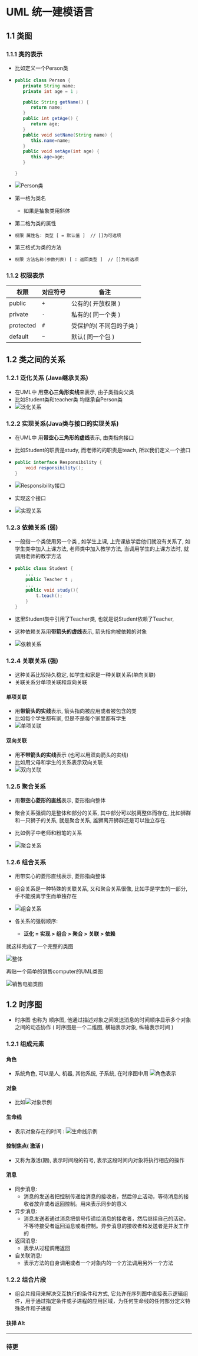 # UML 统一建模语言

## 1.1 类图

### 1.1.1 类的表示

* 比如定义一个Person类

* ```java
  public class Person {
     private String name;
     private int age = 1 ;
  
     public String getName() {
        return name;
     }
     public int getAge() {
        return age;
     }
     public void setName(String name) {
        this.name=name;
     }
     public void setAge(int age) {
        this.age=age;
     }
      
  }
  ```

* ![Person类](UML_img/Person类.png)

* 第一格为类名

  * 如果是抽象类用斜体

* 第二格为类的属性

* ```
  权限 属性名: 类型 [ = 默认值 ]	// []为可选项
  ```

* 第三格式为类的方法

* ```
  权限 方法名称(参数列表) [ : 返回类型 ]	// []为可选项
  ```

### 1.1.2 权限表示

| 权限      | 对应符号 | 备注                     |
| --------- | -------- | ------------------------ |
| public    | `+`      | 公有的( 开放权限 )       |
| private   | `-`      | 私有的( 同一个类 )       |
| protected | `#`      | 受保护的( 不同包的子类 ) |
| default   | `~`      | 默认( 同一个包 )         |

## 1.2 类之间的关系

### 1.2.1 泛化关系 (Java继承关系)

* 在UML中 用**空心三角形实线**来表示, 由子类指向父类
* 比如Student类和teacher类 均继承自Person类
* ![泛化关系](UML_img/泛化关系.png)

### 1.2.2 实现关系(Java类与接口的实现关系)

* 在UML中 用**带空心三角形的虚线**表示, 由类指向接口

* 比如Student的职责是study, 而老师的的职责是teach, 所以我们定义一个接口

* ```java
  public interface Responsibility {
      void responsibility();
  }
  ```

* ![Responsibility接口](UML_img/Responsibility接口.png)

* 实现这个接口

* ![实现关系](UML_img/实现关系.png)

### 1.2.3 依赖关系 (弱)

* 一般指一个类使用另一个类 , 如学生上课, 上完课放学后他们就没有关系了, 如学生类中加入上课方法, 老师类中加入教学方法, 当调用学生的上课方法时, 就调用老师的教学方法

* ```java
  public class Student {
      ...
      public Teacher t ;
      ...
      public void study(){
          t.teach();
      }
  }
  ```

* 这里Student类中引用了Teacher类, 也就是说Student依赖了Teacher, 

* 这种依赖关系用**带箭头的虚线**表示, 箭头指向被依赖的对象

* ![依赖关系](UML_img/依赖关系.png)

### 1.2.4 关联关系 (强)

* 这种关系比较持久稳定, 如学生和家是一种关联关系(单向关联)
* 关联关系分单项关联和双向关联

#### 单项关联

* 用**带箭头的实线**表示, 箭头指向被应用或者被包含的类
* 比如每个学生都有家, 但是不是每个家里都有学生
* ![单项关联](UML_img/单项关联.png)

#### 双向关联

* 用**不带箭头的实线**表示 (也可以用双向箭头的实线)
* 比如用父母和学生的关系表示双向关联
* ![双向关联](UML_img/双向关联.png)

### 1.2.5 聚合关系

* 用**带空心菱形的直线**表示, 菱形指向整体

* 聚合关系强调的是整体和部分的关系, 其中部分可以脱离整体而存在, 比如狮群和一只狮子的关系, 就是聚合关系, 雄狮离开狮群还是可以独立存在. 
* 比如例子中老师和粉笔的关系
* ![聚合关系](UML_img/聚合关系.png)

### 1.2.6 组合关系

* 用带实心的菱形直线表示, 菱形指向整体
* 组合关系是一种特殊的关联关系, 又和聚合关系很像, 比如手是学生的一部分, 手不能脱离学生而单独存在
* ![组合关系](UML_img/组合关系.png)

* 各关系的强弱顺序: 
  * **泛化 = 实现 > 组合 > 聚合 > 关联 > 依赖**

就这样完成了一个完整的类图

![整体](UML_img/整体.png)

 再贴一个简单的销售computer的UML类图

![销售电脑类图](UML_img/销售电脑类图.png)

## 1.2 时序图

* 时序图 也称为 顺序图, 他通过描述对象之间发送消息的时间顺序显示多个对象之间的动态协作 ( 时序图是一个二维图, 横轴表示对象, 纵轴表示时间 )

### 1.2.1 组成元素

#### 角色

* 系统角色, 可以是人, 机器, 其他系统, 子系统, 在时序图中用 ![角色](UML_img/角色.png)表示

#### 对象

* 比如![对象示例](UML_img/对象示例.png)

#### 生命线

* 表示对象存在的时间 : ![生命线示例](UML_img/生命线示例.png)

#### 控制焦点( 激活 )

* 又称为激活(期), 表示时间段的符号, 表示这段时间内对象将执行相应的操作

#### 消息

* 同步消息:
  * 消息的发送者把控制传递给消息的接收者，然后停止活动，等待消息的接收者放弃或者返回控制。用来表示同步的意义
* 异步消息:
  * 消息发送者通过消息把信号传递给消息的接收者，然后继续自己的活动，不等待接受者返回消息或者控制。异步消息的接收者和发送者是并发工作的
* 返回消息:
  * 表示从过程调用返回
* 自关联消息:
  * 表示方法的自身调用或者一个对象内的一个方法调用另外一个方法

### 1.2.2 组合片段

* 组合片段用来解决交互执行的条件和方式, 它允许在序列图中直接表示逻辑组件，用于通过指定条件或子进程的应用区域，为任何生命线的任何部分定义特殊条件和子进程

#### 抉择 Alt



***

### 待更

